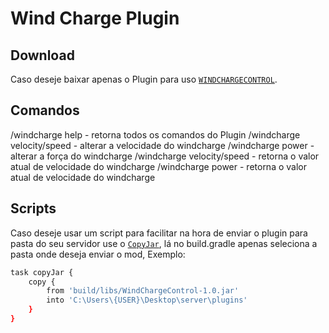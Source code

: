 # Wind Charge Plugin

## Download

Caso deseje baixar apenas o Plugin para uso [`WINDCHARGECONTROL`](https://github.com/R4NP3R/WindChargePlugin/tree/main/build/libs).

## Comandos

/windcharge help - retorna todos os comandos do Plugin
/windcharge velocity/speed <speed> - alterar a velocidade do windcharge
/windcharge power <strength> - alterar a força do windcharge
/windcharge velocity/speed - retorna o valor atual de velocidade do windcharge
/windcharge power - retorna o valor atual de velocidade do windcharge

## Scripts

Caso deseje usar um script para facilitar na hora de enviar o plugin para pasta do seu servidor use o [`CopyJar`](https://github.com/R4NP3R/WindChargePlugin/tree/main/build/libs), lá no build.gradle apenas seleciona a pasta onde deseja enviar o mod, Exemplo:

```sh
task copyJar {
    copy {
        from 'build/libs/WindChargeControl-1.0.jar'
        into 'C:\Users\{USER}\Desktop\server\plugins'
    }
}

```




